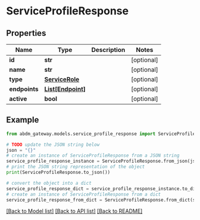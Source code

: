 # ServiceProfileResponse


## Properties

Name | Type | Description | Notes
------------ | ------------- | ------------- | -------------
**id** | **str** |  | [optional] 
**name** | **str** |  | [optional] 
**type** | [**ServiceRole**](ServiceRole.md) |  | [optional] 
**endpoints** | [**List[Endpoint]**](Endpoint.md) |  | [optional] 
**active** | **bool** |  | [optional] 

## Example

```python
from abdm_gateway.models.service_profile_response import ServiceProfileResponse

# TODO update the JSON string below
json = "{}"
# create an instance of ServiceProfileResponse from a JSON string
service_profile_response_instance = ServiceProfileResponse.from_json(json)
# print the JSON string representation of the object
print(ServiceProfileResponse.to_json())

# convert the object into a dict
service_profile_response_dict = service_profile_response_instance.to_dict()
# create an instance of ServiceProfileResponse from a dict
service_profile_response_from_dict = ServiceProfileResponse.from_dict(service_profile_response_dict)
```
[[Back to Model list]](../README.md#documentation-for-models) [[Back to API list]](../README.md#documentation-for-api-endpoints) [[Back to README]](../README.md)


